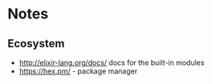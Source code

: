 # Notes

## Ecosystem

* <http://elixir-lang.org/docs/> docs for the built-in modules
* <https://hex.pm/> - package manager